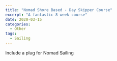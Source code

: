 ```yaml
---
title: "Nomad Shore Based - Day Skipper Course"
excerpt: "A fantastic 8 week course"
date: 2020-03-15
categories:
  - Other
tags:
  - Sailing
---
```


Include a plug for Nomad Sailing
